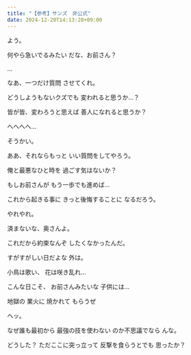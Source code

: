 ```yaml
---
title: "【参考】サンズ　非公式"
date: 2024-12-20T14:13:28+09:00
---
```

よう。

何やら急いでるみたい
だな、お前さん？

…

なあ、一つだけ質問
させてくれ。

どうしようもないクズでも
変われると思うか…？

皆が皆、変わろうと思えば
善人になれると思うか？

へへへへ…

そうかい。

ああ、それならもっと
いい質問をしてやろう。

俺と最悪なひと時を
過ごす気はないか？

もしお前さんが
もう一歩でも進めば…

これから起きる事に
きっと後悔することに
なるだろう。

やれやれ。

済まないな、奥さんよ。

これだから約束なんぞ
したくなかったんだ。

すがすがしい日だよな
外は。

小鳥は歌い、
花は咲き乱れ…

こんな日こそ、
お前さんみたいな
子供には…

地獄の
業火に
焼かれて
もらうぜ

ヘッ。

なぜ誰も最初から
最強の技を使わない
のか不思議でなら
んな。

どうした？
ただここに突っ立って
反撃を食らうとでも
思ったか？
